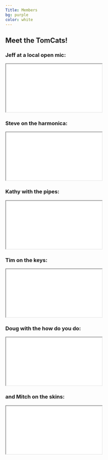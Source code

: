 ```yaml
---
Title: Members
bg: purple
color: white
---
```


## Meet the TomCats!

### Jeff at a local open mic:
<div class="icontain">
  <iframe src="//www.youtube.com/embed/ByspQSo0wyc" allowfullscreen></iframe>
</div>

### Steve on the harmonica:
<div class="icontain">
  <iframe src="//www.youtube.com/embed/OqftkfMXzSE" allowfullscreen></iframe>
</div>

### Kathy with the pipes:
<div class="icontain">
  <iframe src="//www.youtube.com/embed/5eWFvTYYdt4" allowfullscreen></iframe>
</div>

### Tim on the keys:
<div class="icontain">
  <iframe src="//www.youtube.com/embed/zl8duASmEwU" allowfullscreen></iframe>
</div>

### Doug with the how do you do:
<div class="icontain">
  <iframe src="//www.youtube.com/embed/XUHcN14f6kg" allowfullscreen></iframe>
</div>

### and Mitch on the skins:
<div class="icontain">
  <iframe src="//www.youtube.com/embed/vlLz6N3WI2M" allowfullscreen></iframe>
</div>